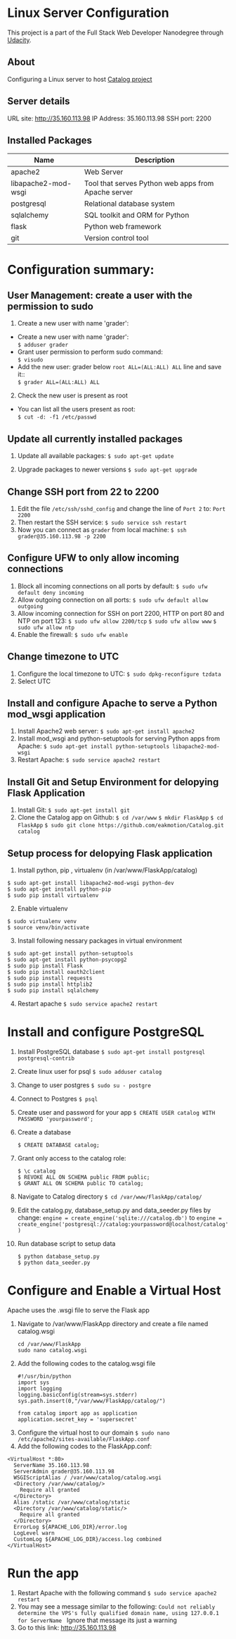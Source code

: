 # Linux Server Configuration

This project is a part of the Full Stack Web Developer Nanodegree through [Udacity](https://www.udacity.com/course/full-stack-web-developer-nanodegree--nd004).

## About
Configuring a Linux server to host [Catalog project](https://github.com/eakmotion/Catalog)

## Server details
URL site: http://35.160.113.98
IP Address: 35.160.113.98
SSH port: 2200

## Installed Packages
Name | Description
-----|------------
apache2 | Web Server
libapache2-mod-wsgi | Tool that serves Python web apps from Apache server
postgresql | Relational database system
sqlalchemy | SQL toolkit and ORM for Python
flask | Python web framework
git | Version control tool  

# Configuration summary:
## User Management: create a user with the permission to sudo

1. Create a new user  with name 'grader':
  - Create a new user with name 'grader':   
    `$ adduser grader`  
  - Grant user permission to perform sudo command:  
    `$ visudo`  
  -  Add the new user: grader below `root ALL=(ALL:ALL) ALL` line and save it::  
`$ grader ALL=(ALL:ALL) ALL`  

2. Check the new user is present as root
  - You can list all the users present as root:  
 `$ cut -d: -f1 /etc/passwd`  

## Update all currently installed packages

1. Update all available packages:
 `$ sudo apt-get update`

2. Upgrade packages to newer versions
`$ sudo apt-get upgrade`

## Change SSH port from 22 to 2200
1. Edit the file `/etc/ssh/sshd_config` and change the line of `Port 2`  to: `Port 2200`
2. Then restart the SSH service:
`$ sudo service ssh restart`
3. Now you can connect as `grader` from local machine:
`$ ssh grader@35.160.113.98 -p 2200`

## Configure UFW to only allow incoming connections
1. Block all incoming connections on all ports by default:
`$ sudo ufw default deny incoming`
2. Allow outgoing connection on all ports:
`$ sudo ufw default allow outgoing`
3. Allow incoming connection for SSH on port 2200, HTTP on port 80 and NTP on port 123:
`$ sudo ufw allow 2200/tcp`
`$ sudo ufw allow www`
`$ sudo ufw allow ntp`
4. Enable the firewall:
`$ sudo ufw enable`

## Change timezone to UTC
1. Configure the local timezone to UTC:
`$ sudo dpkg-reconfigure tzdata`
2. Select UTC

## Install and configure Apache to serve a Python mod_wsgi application

1. Install Apache2 web server:
`$ sudo apt-get install apache2`
2. Install mod_wsgi and python-setuptools for serving Python apps from Apache:
 `$ sudo apt-get install python-setuptools libapache2-mod-wsgi`
3. Restart Apache:
`$ sudo service apache2 restart`

## Install Git and Setup Environment for delopying Flask Application

1. Install Git:
`$ sudo apt-get install git`
2. Clone the Catalog app on Github:
`$ cd /var/www`
`$ mkdir FlaskApp`
`$ cd FlaskApp`
`$ sudo git clone https://github.com/eakmotion/Catalog.git catalog`

## Setup process for delopying Flask application

1. Install python, pip , virtualenv (in /var/www/FlaskApp/catalog)
```
$ sudo apt-get install libapache2-mod-wsgi python-dev
$ sudo apt-get install python-pip
$ sudo pip install virtualenv
```
2. Enable virtualenv
```
$ sudo virtualenv venv
$ source venv/bin/activate
```
3. Install following nessary packages in virtual environment
```
$ sudo apt-get install python-setuptools
$ sudo apt-get install python-psycopg2
$ sudo pip install Flask
$ sudo pip install oauth2client
$ sudo pip install requests
$ sudo pip install httplib2
$ sudo pip install sqlalchemy
```
4. Restart apache
`$ sudo service apache2 restart`

# Install and configure PostgreSQL

1. Install PostgreSQL database
	`$ sudo apt-get install postgresql postgresql-contrib`
2. Create linux user for psql
	`$ sudo adduser catalog`
3. Change to user postgres
	`$ sudo su - postgre`
4. Connect to Postgres
	`$ psql`
5. Create user and password for your app
	`$ CREATE USER catalog WITH PASSWORD 'yourpassword';`
6. Create a database

	`$ CREATE DATABASE catalog;`
7.  Grant only access to the catalog role:
	```
	$ \c catalog
	$ REVOKE ALL ON SCHEMA public FROM public;
	$ GRANT ALL ON SCHEMA public TO catalog;
	```
8. Navigate to Catalog directory
	`$ cd /var/www/FlaskApp/catalog/`
9. Edit the catalog.py, database_setup.py and data_seeder.py files by change:
 `engine = create_engine('sqlite:///catalog.db')`  to  `engine = create_engine('postgresql://catalog:yourpassword@localhost/catalog')`
10. Run database script to setup data
	```
	$ python database_setup.py
	$ python data_seeder.py
	```

# Configure and Enable a Virtual Host
Apache uses the .wsgi file to serve the Flask app
1. Navigate to  /var/www/FlaskApp directory and create a file named catalog.wsgi
	```
	cd /var/www/FlaskApp
	sudo nano catalog.wsgi
	```
2. Add the following codes to the catalog.wsgi file
	```
	#!/usr/bin/python
	import sys
	import logging
	logging.basicConfig(stream=sys.stderr)
	sys.path.insert(0,"/var/www/FlaskApp/catalog/")

	from catalog import app as application
	application.secret_key = 'supersecret'
	```
3. Configure the virtual host to our domain
	`$ sudo nano /etc/apache2/sites-available/FlaskApp.conf`
4. Add the following codes to the FlaskApp.conf:
```
<VirtualHost *:80>
  ServerName 35.160.113.98
  ServerAdmin grader@35.160.113.98
  WSGIScriptAlias / /var/www/catalog/catalog.wsgi
  <Directory /var/www/catalog/>
    Require all granted
  </Directory>
  Alias /static /var/www/catalog/static
  <Directory /var/www/catalog/static/>
    Require all granted
  </Directory>
  ErrorLog ${APACHE_LOG_DIR}/error.log
  LogLevel warn
  CustomLog ${APACHE_LOG_DIR}/access.log combined
</VirtualHost>
```

# Run the app
1. Restart Apache with the following command
` $ sudo service apache2 restart `
2. You may see a message similar to the following:
`Could not reliably determine the VPS's fully qualified domain name, using 127.0.0.1 for ServerName `
Ignore that message its just a warning
3. Go to this link: http://35.160.113.98

